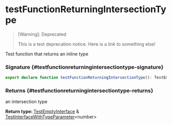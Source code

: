 # testFunctionReturningIntersectionType


> <bold> [Warning]: Deprecated </bold>
> 
> This is a test deprecation notice. Here is a <i>link</i> to something else!


Test function that returns an inline type

### Signature {#testfunctionreturningintersectiontype-signature}

```typescript
export declare function testFunctionReturningIntersectionType(): TestEmptyInterface & TestInterfaceWithTypeParameter<number>;
```

### Returns {#testfunctionreturningintersectiontype-returns}

an intersection type

<b>Return type: </b>[TestEmptyInterface](docs/simple-suite-test/testemptyinterface-interface) &amp; [TestInterfaceWithTypeParameter](docs/simple-suite-test/testinterfacewithtypeparameter-interface)&lt;number&gt;

